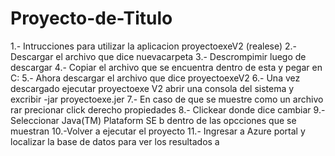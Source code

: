# Proyecto-de-Titulo


1.- Intrucciones para utilizar la aplicacion proyectoexeV2 (realese)
2.- Descargar el archivo que dice nuevacarpeta 
3.- Descrompimir luego de descargar 
4.- Copiar el archivo que se encuentra dentro de esta y pegar en C:
5.- Ahora descargar el archivo que dice proyectoexeV2
6.- Una vez descargado ejecutar proyectoexe V2 abrir una consola del sistema y excribir -jar proyectoexe.jer
7.- En caso de que se muestre como un archivo rar precionar click derecho propiedades 
8.- Clickear donde dice cambiar 
9.- Seleccionar Java(TM) Plataform SE b dentro de las opcciones que se muestran 
10.-Volver a ejecutar el proyecto 
11.- Ingresar a Azure portal y localizar la base de datos para ver los resultados 
a
